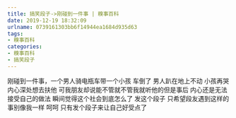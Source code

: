 ```yaml
---
title: 搞笑段子->刚碰到一件事 | 糗事百科
date: 2019-12-19 18:32:09
urlname: 0739161303bb6f14944ea1684d935d63
tags: 
- 糗事百科
categories:
- 糗事百科
- 搞笑段子
---
```

刚碰到一件事，一个男人骑电瓶车带一个小孩 车倒了 男人趴在地上不动 小孩再哭 内心深处想去扶他 可我朋友却说能不管就不管我就听他的但是事后 内心还是无法接受自己的做法 瞬间觉得这个社会到底怎么了 发这个段子 只希望段友遇到这样的事别像我一样 呵呵 只有发个段子来让自己好受点了


